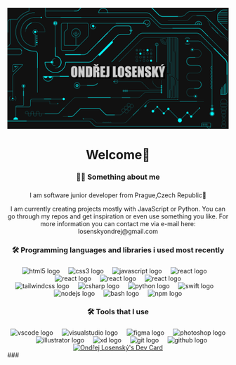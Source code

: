 ![WEB](https://github.com/OndrejLosensky/OndrejLosensky/blob/main/banner.jpg)
###



###

###

<p> </p>
<h1 align="center">Welcome👋</h1>

###

<h3 align="center">👩‍💻 Something about me</h3>

###

<p align="center" width="200">I am software junior developer from Prague,Czech Republic📍</p>
<p align="center" width="50">  I am currently creating projects mostly with JavaScript or Python. You can go through my repos and get inspiration or even use something you like. For more information you can contact me via e-mail here: losenskyondrej@gmail.com


###

<h3 align="center">🛠 Programming languages and libraries i used most recently</h3>

###

<div align="center">
  <div> <img src="https://cdn.jsdelivr.net/gh/devicons/devicon/icons/html5/html5-original.svg" height="40" alt="html5 logo"  />
        <img width="12" />
        <img src="https://cdn.jsdelivr.net/gh/devicons/devicon/icons/css3/css3-original.svg" height="40" alt="css3 logo"  />
        <img width="12" />
        <img src="https://cdn.jsdelivr.net/gh/devicons/devicon/icons/javascript/javascript-original.svg" height="40" alt="javascript logo"  />
        <img width="12" />
        <img src="https://cdn.jsdelivr.net/gh/devicons/devicon/icons/react/react-original.svg" height="40" alt="react logo"  />
        <img width="12" /> 
        <img src="https://cdn.jsdelivr.net/gh/devicons/devicon/icons/nextjs/nextjs-original.svg" height="40" alt="react logo"  />
        <img width="12" /> 
        <img src="https://cdn.jsdelivr.net/gh/devicons/devicon/icons/docker/docker-original.svg" height="40" alt="react logo"  />
        <img width="12" /> 
        <img src="https://cdn.jsdelivr.net/gh/devicons/devicon/icons/php/php-original.svg" height="40" alt="react logo"  />
  </div>
  <div> 
        <img src="https://cdn.simpleicons.org/tailwindcss/06B6D4" height="40" alt="tailwindcss logo"  />
        <img width="12" />
        <img src="https://cdn.jsdelivr.net/gh/devicons/devicon/icons/csharp/csharp-original.svg" height="40" alt="csharp logo"  />
        <img width="12" />
        <img src="https://cdn.jsdelivr.net/gh/devicons/devicon/icons/python/python-original.svg" height="40" alt="python logo"  />
        <img width="12" />
        <img src="https://cdn.jsdelivr.net/gh/devicons/devicon/icons/swift/swift-original.svg" height="40" alt="swift logo"  />
        <img width="12" />
        <img src="https://cdn.jsdelivr.net/gh/devicons/devicon/icons/nodejs/nodejs-original.svg" height="40" alt="nodejs logo"  />
        <img width="12" />
        <img src="https://cdn.jsdelivr.net/gh/devicons/devicon/icons/bash/bash-original.svg" height="40" alt="bash logo"  />
        <img width="12" />
        <img src="https://cdn.jsdelivr.net/gh/devicons/devicon/icons/npm/npm-original-wordmark.svg" height="40" alt="npm logo"  />
  </div>
</div>

###

<h3 align="center">🛠 Tools that I use</h3>

###

<div align="center">
  <img src="https://cdn.jsdelivr.net/gh/devicons/devicon/icons/vscode/vscode-original.svg" height="40" alt="vscode logo"  />
  <img width="12" />
  <img src="https://cdn.jsdelivr.net/gh/devicons/devicon/icons/visualstudio/visualstudio-plain.svg" height="40" alt="visualstudio logo"  />
  <img width="12" />
  <img src="https://cdn.jsdelivr.net/gh/devicons/devicon/icons/figma/figma-original.svg" height="40" alt="figma logo"  />
  <img width="12" />
  <img src="https://cdn.jsdelivr.net/gh/devicons/devicon/icons/photoshop/photoshop-plain.svg" height="40" alt="photoshop logo"  />
  <img width="12" />
  <img src="https://cdn.jsdelivr.net/gh/devicons/devicon/icons/illustrator/illustrator-plain.svg" height="40" alt="illustrator logo"  />
  <img width="12" />
  <img src="https://cdn.jsdelivr.net/gh/devicons/devicon/icons/xd/xd-plain.svg" height="40" alt="xd logo"  />
  <img width="12" />
  <img src="https://cdn.jsdelivr.net/gh/devicons/devicon/icons/git/git-original.svg" height="40" alt="git logo"  />
  <img width="12" />
  <img src="https://cdn.jsdelivr.net/gh/devicons/devicon/icons/github/github-original.svg" height="40" alt="github logo"  />
  
</div>
<div align="center">
  <a href="https://app.daily.dev/ondralosik"><img src="https://api.daily.dev/devcards/v2/iaOOUJIs5cEdlrLW0Z7vR.png?type=default&r=tqu" width="356" alt="Ondřej Losenský's Dev Card"/></a>
</div>
###

###

###


###
